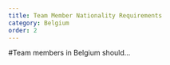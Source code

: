 ```yaml
---
title: Team Member Nationality Requirements
category: Belgium
order: 2
---
```


#Team members in Belgium should...
